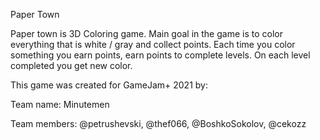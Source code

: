 Paper Town

Paper town is 3D Coloring game. Main goal in the game is to color everything that is white / gray and collect points. 
Each time you color something you earn points, earn points to complete levels. On each level completed you get new color.

This game was created for GameJam+ 2021 by:

Team name: Minutemen

Team members: @petrushevski, @thef066,  @BoshkoSokolov, @cekozz
